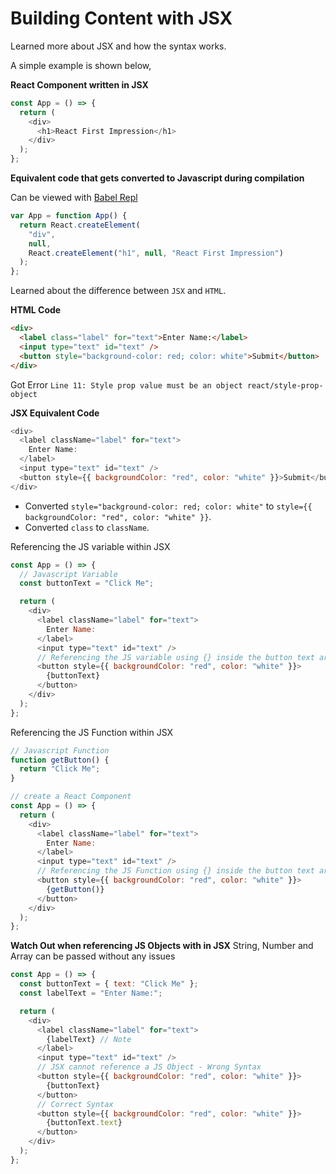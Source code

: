 # Building Content with JSX

Learned more about JSX and how the syntax works.

A simple example is shown below,

**React Component written in JSX**

```js
const App = () => {
  return (
    <div>
      <h1>React First Impression</h1>
    </div>
  );
};
```

**Equivalent code that gets converted to Javascript during compilation**

Can be viewed with [Babel Repl](https://babeljs.io/repl)

```js
var App = function App() {
  return React.createElement(
    "div",
    null,
    React.createElement("h1", null, "React First Impression")
  );
};
```

Learned about the difference between `JSX` and `HTML`.

**HTML Code**

```html
<div>
  <label class="label" for="text">Enter Name:</label>
  <input type="text" id="text" />
  <button style="background-color: red; color: white">Submit</button>
</div>
```

Got Error `Line 11: Style prop value must be an object react/style-prop-object`

**JSX Equivalent Code**

```js
<div>
  <label className="label" for="text">
    Enter Name:
  </label>
  <input type="text" id="text" />
  <button style={{ backgroundColor: "red", color: "white" }}>Submit</button>
</div>
```

- Converted `style="background-color: red; color: white"` to `style={{ backgroundColor: "red", color: "white" }}`.
- Converted `class` to `className`.

Referencing the JS variable within JSX

```js
const App = () => {
  // Javascript Variable
  const buttonText = "Click Me";

  return (
    <div>
      <label className="label" for="text">
        Enter Name:
      </label>
      <input type="text" id="text" />
      // Referencing the JS variable using {} inside the button text area
      <button style={{ backgroundColor: "red", color: "white" }}>
        {buttonText}
      </button>
    </div>
  );
};
```

Referencing the JS Function within JSX

```js
// Javascript Function
function getButton() {
  return "Click Me";
}

// create a React Component
const App = () => {
  return (
    <div>
      <label className="label" for="text">
        Enter Name:
      </label>
      <input type="text" id="text" />
      // Referencing the JS Function using {} inside the button text area
      <button style={{ backgroundColor: "red", color: "white" }}>
        {getButton()}
      </button>
    </div>
  );
};
```

**Watch Out when referencing JS Objects with in JSX**
String, Number and Array can be passed without any issues

```js
const App = () => {
  const buttonText = { text: "Click Me" };
  const labelText = "Enter Name:";

  return (
    <div>
      <label className="label" for="text">
        {labelText} // Note
      </label>
      <input type="text" id="text" />
      // JSX cannot reference a JS Object - Wrong Syntax
      <button style={{ backgroundColor: "red", color: "white" }}>
        {buttonText}
      </button>
      // Correct Syntax
      <button style={{ backgroundColor: "red", color: "white" }}>
        {buttonText.text}
      </button>
    </div>
  );
};
```
